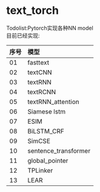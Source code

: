 # text_torch
Todolist:Pytorch实现各种NN model  
目前已经实现:  

| 序号 | 模型 |
| :-----| :---- |  
| 01 | fasttext |
| 02 | textCNN |
| 03 | textRNN |
| 04 | textRCNN |
| 05 | textRNN_attention |
| 06 | Siamese lstm |
| 07 | ESIM |
| 08 | BiLSTM_CRF |
| 09 | SimCSE |
| 10 | sentence_transformer |
| 11 | global_pointer |
| 12 | TPLinker |
| 13 | LEAR |
